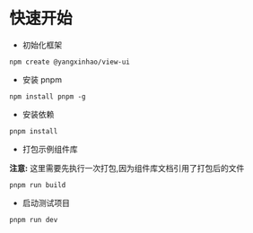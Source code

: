 # 快速开始

- 初始化框架

```
npm create @yangxinhao/view-ui
```

- 安装 pnpm

```
npm install pnpm -g
```

- 安装依赖

```
pnpm install
```

- 打包示例组件库

**注意:** 这里需要先执行一次打包,因为组件库文档引用了打包后的文件

```
pnpm run build
```

- 启动测试项目

```
pnpm run dev
```
